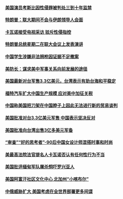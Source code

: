 #### [美国演员考斯比因性侵罪被判处三到十年监禁](../pages/zg_yre_rvq/4586940.md) 

#### [特朗普：联大期间不会与伊朗领导人会面](../pages/zg_yre_rvq/4586700.md) 

#### [卡瓦诺接受电视采访 驳斥性侵指控](../pages/zg_yre_rvq/4586697.md) 

#### [特朗普总统星期二在联大会议上发表演讲](../pages/zg_yre_rvq/4586308.md) 

#### [中国学生涉嫌非法拥枪因证据不足撤案](../pages/zg_yre_rvq/4586297.md) 

#### [美防长：谋求美中军事关系向前发展的途径](../pages/zg_yre_rvq/4586284.md) 

#### [美国最新对台军售3.3亿美元，台湾表示有助台海和平稳定](../pages/zg_yre_rvq/4586188.md) 

#### [福特汽车扩大中国生产规模 应对美中加征关税](../pages/zg_yre_rvq/4586077.md) 

#### [中国称美国把刀架在中国脖子上因此无法进行新的贸易谈判 ](../pages/zg_yre_rvq/4586063.md) 

#### [美国批准对台3.3亿美元军售 中国表示坚决反对](../pages/zg_yre_rvq/4586046.md) 

#### [美国批准向台湾出售3亿多美元军备](../pages/zg_yre_rvq/4586019.md) 

#### [“审查”“好的思考者”-90后中国女设计师混搭时事和时尚](../pages/zg_yre_rvq/4586007.md) 

#### [美最高法院法官提名人卡瓦诺否认有任何性行为不当](../pages/zg_yre_rvq/4585963.md) 

#### [美国批评缅甸军队屠杀恫吓罗兴亚人](../pages/zg_yre_rvq/4585914.md) 

#### [美国阿富汗社区文化中心 北加州“小喀布尔” ](../pages/zg_yre_rvq/4585863.md) 

#### [中俄威胁扩大 美国考虑在全世界部署更多间谍 ](../pages/zg_yre_rvq/4585467.md) 


